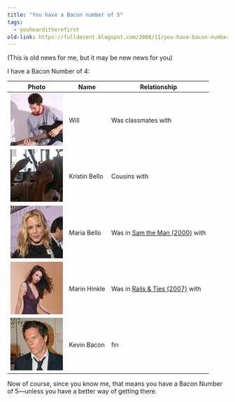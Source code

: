 ```yaml
---
title: "You have a Bacon number of 5"
tags: 
  - youhearditherefirst	
old-link: https://fulldecent.blogspot.com/2008/11/you-have-bacon-number-of-5.html
---
```


(This is old news for me, but it may be new news for you)

I have a Bacon Number of 4:

| Photo | Name | Relationship |
| --- | --- | --- |
| ![Will](/assets/images/2008-11-15-you-have-bacon-number-of-5.webp) | Will | Was classmates with |
| ![Kristin Bello](/assets/images/2008-11-15-you-have-bacon-number-of-5-2.webp) | Kristin Bello | Cousins with |
| ![Maria Bello](/assets/images/2008-11-15-you-have-bacon-number-of-5-3.webp) | Maria Bello | Was in [Sam the Man (2000)](https://www.imdb.com/title/tt0196068/) with |
| ![Marin Hinkle](/assets/images/2008-11-15-you-have-bacon-number-of-5-4.webp) | Marin Hinkle | Was in [Rails & Ties (2007)](https://www.imdb.com/title/tt0822849/) with |
| ![Kevin Bacon](/assets/images/2008-11-15-you-have-bacon-number-of-5-5.webp) | Kevin Bacon | fin |

Now of course, since you know me, that means you have a Bacon Number of 5—unless you have a better way of getting there.
